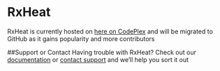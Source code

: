 # RxHeat
RxHeat is currently hosted on [here on CodePlex](https://rxheat.codeplex.com/) and will be migrated to GitHub as it gains popularity and more contributors

##Support or Contact
Having trouble with RxHeat? Check out our [documentation](https://rxheat.codeplex.com/documentation) or [contact support](https://rxheat.codeplex.com/workitem/list/basic) and we’ll help you sort it out
